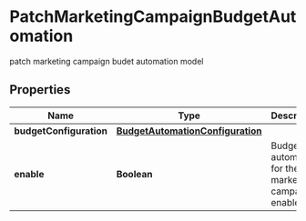 

# PatchMarketingCampaignBudgetAutomation

patch marketing campaign budet automation model

## Properties

| Name | Type | Description | Notes |
|------------ | ------------- | ------------- | -------------|
|**budgetConfiguration** | [**BudgetAutomationConfiguration**](BudgetAutomationConfiguration.md) |  |  [optional] |
|**enable** | **Boolean** | Budget automation for the marketing campaign enable |  [optional] |



